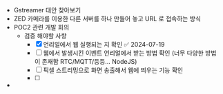 - Gstreamer 대안 찾아보기 
- ZED 카메라를 이용한 다른 서버를 하나 만들어 놓고 URL 로 접속하는 방식
- POC2 관련 개발 회의
  - 검증 해야할 사항
    - [x] 언리얼에서 웹 실행되는 지 확인 ✅ 2024-07-19
    - [ ] 웹에서 발생시킨 이벤트 언리얼에서 받는 방법 확인 (너무 다양한 방법이 존재함 RTC/MQTT/등등... NodeJS)
    - [ ] 픽셀 스트리밍으로 화면 송출해서 웹에 띄우는 기능 확인
    - [ ] 
- 